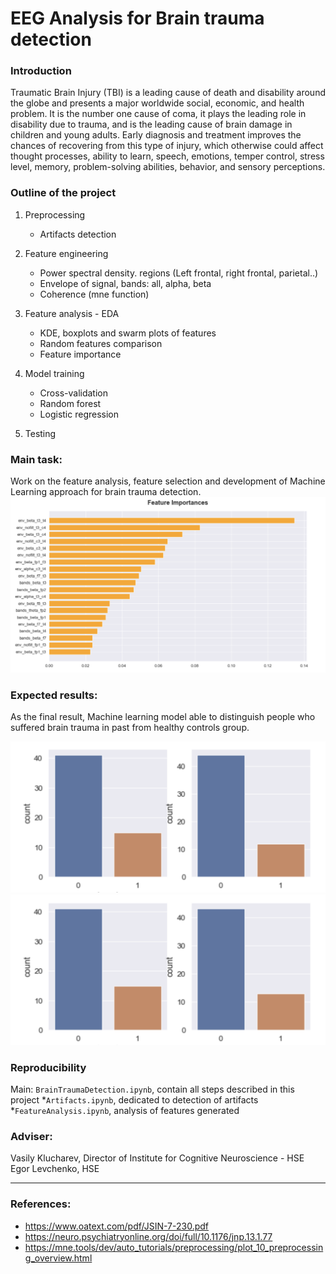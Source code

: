 # EEG Analysis for Brain trauma detection

### Introduction

Traumatic Brain Injury (TBI) is a leading cause of death and disability around the globe and presents a major worldwide social, economic, and health problem. It is the number one cause of coma, it plays the leading role in disability due to trauma, and is the leading cause of brain damage in children and young adults. Early diagnosis and treatment improves the chances of recovering from this type of injury, which otherwise could affect thought processes, ability to learn, speech, emotions, temper control, stress level, memory, problem-solving abilities, behavior, and sensory perceptions.

### Outline of the project

1. Preprocessing
    * Artifacts detection
2. Feature engineering
    * Power spectral density. regions (Left frontal, right frontal, parietal..)
    * Envelope of signal, bands: all, alpha, beta
    * Coherence (mne function)
3. Feature analysis - EDA
    * KDE, boxplots and swarm plots of features
    * Random features comparison
    * Feature importance
4. Model training
    * Cross-validation
    * Random forest
    * Logistic regression

5. Testing


### Main task:

Work on the feature analysis, feature selection and development of Machine Learning approach for brain trauma detection.
![Features](images/features.png)

### Expected results:

As the final result, Machine learning model able to distinguish people who suffered brain trauma in past from healthy controls group.

![Random Forest](images/randomFor.png)
![Logistic Regression](images/logisticReg.png)

### Reproducibility

Main: `BrainTraumaDetection.ipynb`, contain all steps described in this project
*`Artifacts.ipynb`, dedicated to detection of artifacts
*`FeatureAnalysis.ipynb`, analysis of features generated

### Adviser:

Vasily Klucharev, Director of Institute for Cognitive Neuroscience - HSE
Egor Levchenko, HSE
________________________________________________

### References:
* https://www.oatext.com/pdf/JSIN-7-230.pdf
* https://neuro.psychiatryonline.org/doi/full/10.1176/jnp.13.1.77
* https://mne.tools/dev/auto_tutorials/preprocessing/plot_10_preprocessing_overview.html